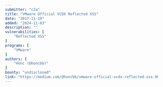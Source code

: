 ```yaml
---
submitter: "c2a"
title: "VMware Official VCDX Reflected XSS"
date: "2017-11-19"
added: "2024-11-03"
description: ""
vulnerabilities: [
    "Reflected XSS"
]
programs: [
    "VMware"
]
authors: [
    "Honc (@honcbb)"
]
bounty: "undisclosed"
link: "https://medium.com/@honcbb/vmware-official-vcdx-reflected-xss-90e69a3c35e1"
---
```





